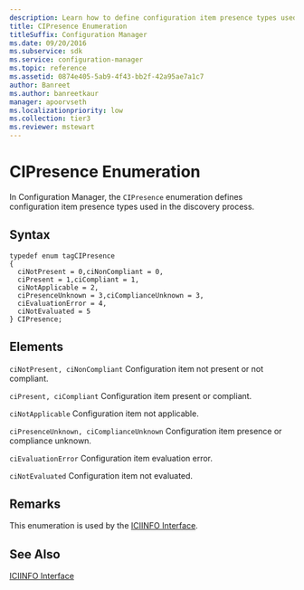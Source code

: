 ```yaml
---
description: Learn how to define configuration item presence types used in the discovery process with CIPresence enumeration.
title: CIPresence Enumeration
titleSuffix: Configuration Manager
ms.date: 09/20/2016
ms.subservice: sdk
ms.service: configuration-manager
ms.topic: reference
ms.assetid: 0874e405-5ab9-4f43-bb2f-42a95ae7a1c7
author: Banreet
ms.author: banreetkaur
manager: apoorvseth
ms.localizationpriority: low
ms.collection: tier3
ms.reviewer: mstewart
---
```

# CIPresence Enumeration
In Configuration Manager, the `CIPresence` enumeration defines configuration item presence types used in the discovery process.

## Syntax

```
typedef enum tagCIPresence
{
  ciNotPresent = 0,ciNonCompliant = 0,
  ciPresent = 1,ciCompliant = 1,
  ciNotApplicable = 2,
  ciPresenceUnknown = 3,ciComplianceUnknown = 3,
  ciEvaluationError = 4,
  ciNotEvaluated = 5
} CIPresence;
```

## Elements
 `ciNotPresent, ciNonCompliant`
 Configuration item not present or not compliant.

 `ciPresent, ciCompliant`
 Configuration item present or compliant.

 `ciNotApplicable`
 Configuration item not applicable.

 `ciPresenceUnknown, ciComplianceUnknown`
 Configuration item presence or compliance unknown.

 `ciEvaluationError`
 Configuration item evaluation error.

 `ciNotEvaluated`
 Configuration item not evaluated.

## Remarks
 This enumeration is used by the [ICIINFO Interface](../../../../../develop/reference/core/clients/client-classes/iciinfo-interface.md).

## See Also
 [ICIINFO Interface](../../../../../develop/reference/core/clients/client-classes/iciinfo-interface.md)
